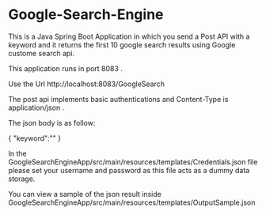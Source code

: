 # Google-Search-Engine

This is a Java Spring Boot Application in which you send a Post API with a keyword and it returns the first 10 google search results using Google custome search api.

This application runs in port 8083 . 

Use the Url http://localhost:8083/GoogleSearch 

The post api implements basic authentications and Content-Type is application/json . 

The json body is as follow:

{
	"keyword":""
}


In the GoogleSearchEngineApp/src/main/resources/templates/Credentials.json file please set your username and password as this file acts as a dummy data storage.

You can view a sample of the json result inside GoogleSearchEngineApp/src/main/resources/templates/OutputSample.json



